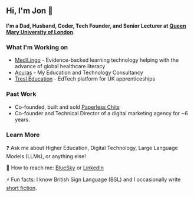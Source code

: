 ## Hi, I'm Jon 👋

#### I'm a Dad, Husband, Coder, Tech Founder, and Senior Lecturer at [Queen Mary University of London](https://qmul.ac.uk/).

### What I'm Working on

- [MediLingo](https://medilingo.co.uk/) - Evidence-backed learning technology helping with the advance of global healthcare literacy
- [Acuras](https://acuras.co.uk/) - My Education and Technology Consultancy 
- [Tresl Education](https://tresl.education/) - EdTech platform for UK apprenticeships

### Past Work

- Co-founded, built and sold [Paperless Chits](https://acuras.co.uk/tech-startup-disrupting-the-tv-film-industry/)
- Co-founder and Technical Director of a digital marketing agency for ~6 years.

### Learn More

❓ Ask me about Higher Education, Digital Technology, Large Language Models (LLMs), or anything else!

💬 How to reach me: [BlueSky](https://bsky.app/profile/iamjonjackson.bsky.social) or [LinkedIn](https://www.linkedin.com/in/iamjonjackson/)

⚡ Fun facts: I know British Sign Language (BSL) and I occasionally write [short fiction](https://medium.com/j-m-jackson-writes/my-writing-1f7ae057b815).
